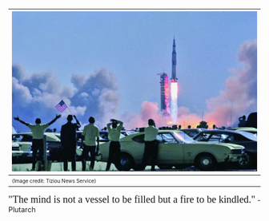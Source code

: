 | ![](a11.jpg) |
|:--|
| <span style="font-size: 10px;">(Image credit: Tiziou News Service)</span> |

<span style="font-family: Georgia; font-size: 20px;">"The mind is not a vessel to be filled but a fire to be kindled."</span> -Plutarch
